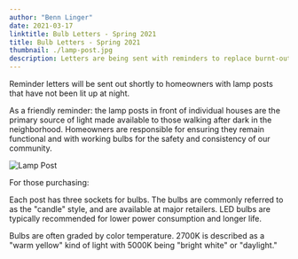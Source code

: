 ```yaml
---
author: "Benn Linger"
date: 2021-03-17
linktitle: Bulb Letters - Spring 2021
title: Bulb Letters - Spring 2021
thumbnail: ./lamp-post.jpg
description: Letters are being sent with reminders to replace burnt-out bulbs
---
```


Reminder letters will be sent out shortly to homeowners with lamp posts that have not been lit up at night.

As a friendly reminder: the lamp posts in front of individual houses are the primary source of light made available to those walking after dark in the neighborhood. Homeowners are responsible for ensuring they remain functional and with working bulbs for the safety and consistency of our community.

![Lamp Post](../../lamp-post.jpg)

For those purchasing:

Each post has three sockets for bulbs. The bulbs are commonly referred to as the "candle" style, and are available at major retailers. LED bulbs are typically recommended for lower power consumption and longer life.

Bulbs are often graded by color temperature. 2700K is described as a "warm yellow" kind of light with 5000K being "bright white" or "daylight."